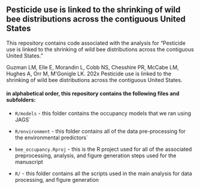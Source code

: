 ## **Pesticide use is linked to the shrinking of wild bee distributions across the contiguous United States**

This repository contains code associated with the analysis for “Pesticide use is linked to the shrinking of wild bee distributions across the contiguous United States.”

Guzman LM, Elle E, Morandin L, Cobb NS, Chesshire PR, McCabe LM, Hughes A, Orr M, M'Gonigle LK. 202x Pesticide use is linked to the shrinking of wild bee distributions across the contiguous United States. 

#### in alphabetical order, this repository contains the following files and subfolders:

-   `R/models` - this folder contains the occupancy models that we ran using JAGS`

-   `R/environment` - this folder contains all of the data pre-processing for the environmental predictors` 

-   `bee_occupancy.Rproj` - this is the R project used for all of the associated preprocessing, analysis, and figure generation steps used for the manuscript

-   `R/` - this folder contains all the scripts used in the main analysis for data processing, and figure generation



